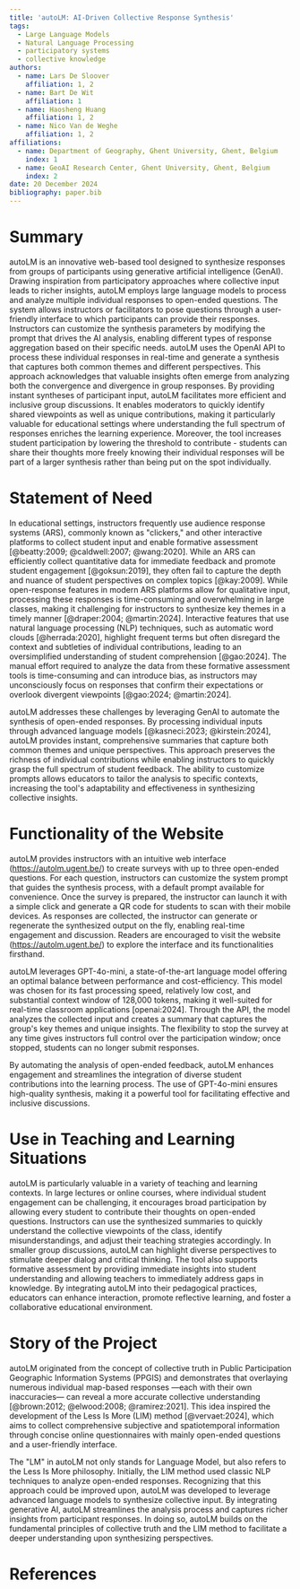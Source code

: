 ```yaml
---
title: 'autoLM: AI-Driven Collective Response Synthesis'
tags:
  - Large Language Models
  - Natural Language Processing
  - participatory systems
  - collective knowledge
authors:
  - name: Lars De Sloover
    affiliation: 1, 2
  - name: Bart De Wit
    affiliation: 1
  - name: Haosheng Huang
    affiliation: 1, 2
  - name: Nico Van de Weghe
    affiliation: 1, 2
affiliations:
  - name: Department of Geography, Ghent University, Ghent, Belgium
    index: 1
  - name: GeoAI Research Center, Ghent University, Ghent, Belgium
    index: 2
date: 20 December 2024
bibliography: paper.bib
---
```


# Summary

autoLM is an innovative web-based tool designed to synthesize responses from groups of participants using generative artificial intelligence (GenAI). Drawing inspiration from participatory approaches where collective input leads to richer insights, autoLM employs large language models to process and analyze multiple individual responses to open-ended questions. The system allows instructors or facilitators to pose questions through a user-friendly interface to which participants can provide their responses. Instructors can customize the synthesis parameters by modifying the prompt that drives the AI analysis, enabling different types of response aggregation based on their specific needs. autoLM uses the OpenAI API to process these individual responses in real-time and generate a synthesis that captures both common themes and different perspectives. This approach acknowledges that valuable insights often emerge from analyzing both the convergence and divergence in group responses. By providing instant syntheses of participant input, autoLM facilitates more efficient and inclusive group discussions. It enables moderators to quickly identify shared viewpoints as well as unique contributions, making it particularly valuable for educational settings where understanding the full spectrum of responses enriches the learning experience. Moreover, the tool increases student participation by lowering the threshold to contribute - students can share their thoughts more freely knowing their individual responses will be part of a larger synthesis rather than being put on the spot individually.

# Statement of Need

In educational settings, instructors frequently use audience response systems (ARS), commonly known as "clickers," and other interactive platforms to collect student input and enable formative assessment [@beatty:2009; @caldwell:2007; @wang:2020]. While an ARS can efficiently collect quantitative data for immediate feedback and promote student engagement [@goksun:2019], they often fail to capture the depth and nuance of student perspectives on complex topics [@kay:2009]. While open-response features in modern ARS platforms allow for qualitative input, processing these responses is time-consuming and overwhelming in large classes, making it challenging for instructors to synthesize key themes in a timely manner [@draper:2004; @martin:2024]. Interactive features that use natural language processing (NLP) techniques, such as automatic word clouds [@herrada:2020], highlight frequent terms but often disregard the context and subtleties of individual contributions, leading to an oversimplified understanding of student comprehension [@gao:2024]. The manual effort required to analyze the data from these formative assessment tools is time-consuming and can introduce bias, as instructors may unconsciously focus on responses that confirm their expectations or overlook divergent viewpoints [@gao:2024; @martin:2024].

autoLM addresses these challenges by leveraging GenAI to automate the synthesis of open-ended responses. By processing individual inputs through advanced language models [@kasneci:2023; @kirstein:2024], autoLM provides instant, comprehensive summaries that capture both common themes and unique perspectives. This approach preserves the richness of individual contributions while enabling instructors to quickly grasp the full spectrum of student feedback. The ability to customize prompts allows educators to tailor the analysis to specific contexts, increasing the tool's adaptability and effectiveness in synthesizing collective insights.

# Functionality of the Website

autoLM provides instructors with an intuitive web interface (<https://autolm.ugent.be/>) to create surveys with up to three open-ended questions. For each question, instructors can customize the system prompt that guides the synthesis process, with a default prompt available for convenience. Once the survey is prepared, the instructor can launch it with a simple click and generate a QR code for students to scan with their mobile devices. As responses are collected, the instructor can generate or regenerate the synthesized output on the fly, enabling real-time engagement and discussion. Readers are encouraged to visit the website (<https://autolm.ugent.be/>) to explore the interface and its functionalities firsthand.

autoLM leverages GPT-4o-mini, a state-of-the-art language model offering an optimal balance between performance and cost-efficiency. This model was chosen for its fast processing speed, relatively low cost, and substantial context window of 128,000 tokens, making it well-suited for real-time classroom applications [openai:2024]. Through the API, the model analyzes the collected input and creates a summary that captures the group's key themes and unique insights. The flexibility to stop the survey at any time gives instructors full control over the participation window; once stopped, students can no longer submit responses.

By automating the analysis of open-ended feedback, autoLM enhances engagement and streamlines the integration of diverse student contributions into the learning process. The use of GPT-4o-mini ensures high-quality synthesis, making it a powerful tool for facilitating effective and inclusive discussions.

# Use in Teaching and Learning Situations

autoLM is particularly valuable in a variety of teaching and learning contexts. In large lectures or online courses, where individual student engagement can be challenging, it encourages broad participation by allowing every student to contribute their thoughts on open-ended questions. Instructors can use the synthesized summaries to quickly understand the collective viewpoints of the class, identify misunderstandings, and adjust their teaching strategies accordingly. In smaller group discussions, autoLM can highlight diverse perspectives to stimulate deeper dialog and critical thinking. The tool also supports formative assessment by providing immediate insights into student understanding and allowing teachers to immediately address gaps in knowledge. By integrating autoLM into their pedagogical practices, educators can enhance interaction, promote reflective learning, and foster a collaborative educational environment.

# Story of the Project

autoLM originated from the concept of collective truth in Public Participation Geographic Information Systems (PPGIS) and demonstrates that overlaying numerous individual map-based responses —each with their own inaccuracies— can reveal a more accurate collective understanding [@brown:2012; @elwood:2008; @ramirez:2021]. This idea inspired the development of the Less Is More (LIM) method [@vervaet:2024], which aims to collect comprehensive subjective and spatiotemporal information through concise online questionnaires with mainly open-ended questions and a user-friendly interface.

The "LM" in autoLM not only stands for Language Model, but also refers to the Less Is More philosophy. Initially, the LIM method used classic NLP techniques to analyze open-ended responses. Recognizing that this approach could be improved upon, autoLM was developed to leverage advanced language models to synthesize collective input. By integrating generative AI, autoLM streamlines the analysis process and captures richer insights from participant responses. In doing so, autoLM builds on the fundamental principles of collective truth and the LIM method to facilitate a deeper understanding upon synthesizing perspectives.

# References
